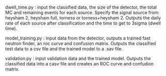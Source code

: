 dwell_time.py : input the classified data, the size of the detector, the total MC and remaining events for each source. Specify the signal source from: heysham 2, 
                heysham full, torness or torness+heysham 2. Outputs the daily rate of each source after classification and the time to get to 3sigma (dwell time). 
                
model_training.py : input data from the detector, outputs a trained fast neutron finder, an roc curve and confusion matrix. Outputs the classified test data to a csv file and the trained model to a .sav file.

validation.py : input validation data and the trained model. Outputs the classified data into a casv file and creates an ROC curve and confudion matrix. 
